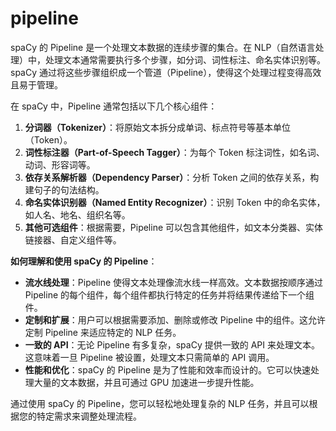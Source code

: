 # pipeline

spaCy 的 Pipeline 是一个处理文本数据的连续步骤的集合。在 NLP（自然语言处理）中，处理文本通常需要执行多个步骤，如分词、词性标注、命名实体识别等。spaCy 通过将这些步骤组织成一个管道（Pipeline），使得这个处理过程变得高效且易于管理。

在 spaCy 中，Pipeline 通常包括以下几个核心组件：

1. **分词器（Tokenizer）**：将原始文本拆分成单词、标点符号等基本单位（Token）。
2. **词性标注器（Part-of-Speech Tagger）**：为每个 Token 标注词性，如名词、动词、形容词等。
3. **依存关系解析器（Dependency Parser）**：分析 Token 之间的依存关系，构建句子的句法结构。
4. **命名实体识别器（Named Entity Recognizer）**：识别 Token 中的命名实体，如人名、地名、组织名等。
5. **其他可选组件**：根据需要，Pipeline 可以包含其他组件，如文本分类器、实体链接器、自定义组件等。

**如何理解和使用 spaCy 的 Pipeline**：

- **流水线处理**：Pipeline 使得文本处理像流水线一样高效。文本数据按顺序通过 Pipeline 的每个组件，每个组件都执行特定的任务并将结果传递给下一个组件。
- **定制和扩展**：用户可以根据需要添加、删除或修改 Pipeline 中的组件。这允许定制 Pipeline 来适应特定的 NLP 任务。
- **一致的 API**：无论 Pipeline 有多复杂，spaCy 提供一致的 API 来处理文本。这意味着一旦 Pipeline 被设置，处理文本只需简单的 API 调用。
- **性能和优化**：spaCy 的 Pipeline 是为了性能和效率而设计的。它可以快速处理大量的文本数据，并且可通过 GPU 加速进一步提升性能。

通过使用 spaCy 的 Pipeline，您可以轻松地处理复杂的 NLP 任务，并且可以根据您的特定需求来调整处理流程。